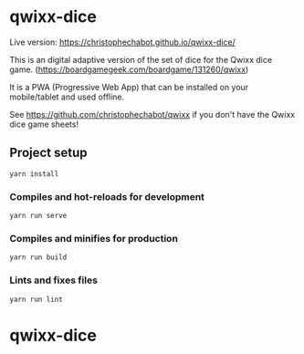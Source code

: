 # qwixx-dice

Live version: https://christophechabot.github.io/qwixx-dice/

This is an digital adaptive version of the set of dice for the Qwixx dice game. (https://boardgamegeek.com/boardgame/131260/qwixx)

It is a PWA (Progressive Web App) that can be installed on your mobile/tablet and used offline.

See https://github.com/christophechabot/qwixx if you don't have the Qwixx dice game sheets!

## Project setup
```
yarn install
```

### Compiles and hot-reloads for development
```
yarn run serve
```

### Compiles and minifies for production
```
yarn run build
```

### Lints and fixes files
```
yarn run lint
```
# qwixx-dice
